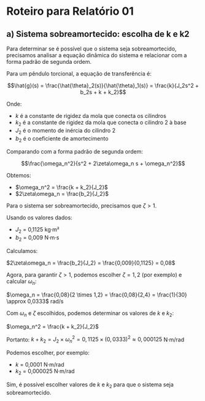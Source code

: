 # Roteiro para Relatório 01

## a) Sistema sobreamortecido: escolha de k e k2

Para determinar se é possível que o sistema seja sobreamortecido, precisamos analisar a equação dinâmica do sistema e relacionar com a forma padrão de segunda ordem.

Para um pêndulo torcional, a equação de transferência é:

$$\hat{g}(s) = \frac{\hat{\theta}_2(s)}{\hat{\theta}_1(s)} = \frac{k}{J_2s^2 + b_2s + k + k_2}$$

Onde:
- $k$ é a constante de rigidez da mola que conecta os cilindros
- $k_2$ é a constante de rigidez da mola que conecta o cilindro 2 à base
- $J_2$ é o momento de inércia do cilindro 2
- $b_2$ é o coeficiente de amortecimento

Comparando com a forma padrão de segunda ordem:

$$\frac{\omega_n^2}{s^2 + 2\zeta\omega_n s + \omega_n^2}$$

Obtemos:
- $\omega_n^2 = \frac{k + k_2}{J_2}$
- $2\zeta\omega_n = \frac{b_2}{J_2}$

Para o sistema ser sobreamortecido, precisamos que $\zeta > 1$.

Usando os valores dados:
- $J_2$ = 0,1125 kg·m²
- $b_2$ = 0,009 N·m·s

Calculamos:

$2\zeta\omega_n = \frac{b_2}{J_2} = \frac{0,009}{0,1125} = 0,08$

Agora, para garantir $\zeta > 1$, podemos escolher $\zeta = 1,2$ (por exemplo) e calcular $\omega_n$:

$\omega_n = \frac{0,08}{2 \times 1,2} = \frac{0,08}{2,4} = \frac{1}{30} \approx 0,0333$ rad/s

Com $\omega_n$ e $\zeta$ escolhidos, podemos determinar os valores de $k$ e $k_2$:

$\omega_n^2 = \frac{k + k_2}{J_2}$

Portanto:
$k + k_2 = J_2 \times \omega_n^2 = 0,1125 \times (0,0333)^2 \approx 0,000125$ N·m/rad

Podemos escolher, por exemplo:
- $k$ = 0,0001 N·m/rad
- $k_2$ = 0,000025 N·m/rad

Sim, é possível escolher valores de $k$ e $k_2$ para que o sistema seja sobreamortecido.